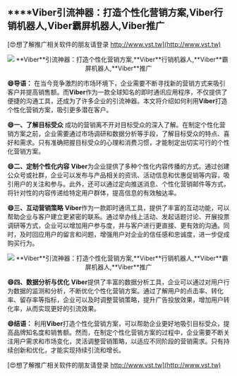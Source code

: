 ## ****Viber**引流神器：打造个性化营销方案,**Viber**行销机器人,**Viber**霸屏机器人,**Viber**推广**

[😍想了解推广相关软件的朋友请登录 http://www.vst.tw](http://www.vst.tw)

 <center><img src="https://vst.tw/MP4/tuiguang/png/2.png" alt="**Viber**引流神器：打造个性化营销方案,**Viber**行销机器人,**Viber**霸屏机器人,**Viber**推广"></center>

**😄导语：**
在当今竞争激烈的市场环境下，企业需要不断寻找新的营销方式来吸引客户并提高销售额。而**Viber**作为一款全球知名的即时通讯应用程序，不仅提供了便捷的沟通工具，还成为了许多企业的引流神器。本文将介绍如何利用**Viber**打造个性化营销方案，吸引更多潜在客户。

**😄一、了解目标受众**
成功的营销离不开对目标受众的深入了解。在制定个性化营销方案之前，企业需要通过市场调研和数据分析等手段，了解目标受众的特点、喜好和需求。只有准确把握目标受众的心理和消费习惯，才能制定出切实可行的个性化营销方案。

**😄二、定制个性化内容**
**Viber**为企业提供了多种个性化内容传播的方式。通过创建公众号或社群，企业可以发布与产品相关的资讯、活动信息和优惠促销等内容，吸引用户的关注和参与。此外，还可以通过定向推送消息、个性化营销邮件等方式，将针对性的内容传递给特定用户群体，提高信息的有效触达率。

**😄三、互动营销策略**
**Viber**作为一款即时通讯工具，提供了丰富的互动功能，可以帮助企业与客户建立更紧密的联系。通过举办线上活动、发起话题讨论、开展投票调研等方式，企业可以增加用户参与度，并与客户进行更直接、更有效的沟通。同时，及时回应用户的留言和问题，增强用户对企业的信任感和忠诚度，进一步促成购买行为。

 <center><img src="https://vst.tw/MP4/tuiguang/png/0.png" alt="**Viber**引流神器：打造个性化营销方案,**Viber**行销机器人,**Viber**霸屏机器人,**Viber**推广"></center>

**😄四、数据分析与优化**
**Viber**提供了丰富的数据分析工具，企业可以通过对用户行为数据的监测和分析，不断优化个性化营销方案。通过了解用户的点击率、转化率、留存率等指标，企业可以及时调整营销策略，提升广告投放效果，增加用户转化率，从而实现更好的引流效果。

**😄结语：**
利用**Viber**打造个性化营销方案，可以帮助企业更好地吸引目标受众，提高品牌知名度和销售额。然而，在制定个性化营销方案的过程中，企业需要不断关注用户需求和市场变化，灵活调整营销策略，以适应不同阶段的营销需求。只有持续创新和优化，才能实现持续引流和增长。

[😍想了解推广相关软件的朋友请登录 http://www.vst.tw](http://www.vst.tw)



